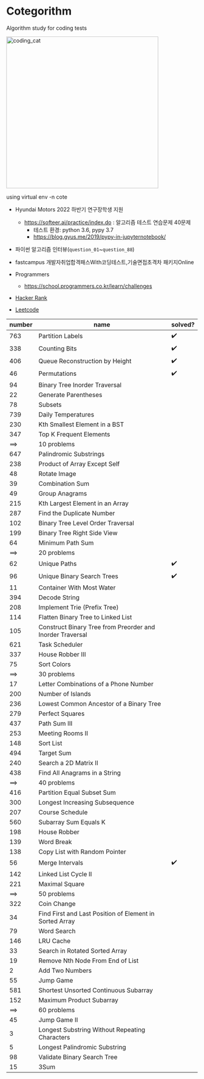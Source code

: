 # Cotegorithm
Algorithm study for coding tests

<img src="https://media1.giphy.com/media/WUlplcMpOCEmTGBtBW/giphy.gif" alt="coding_cat" width="400">


using virtual env -n cote

- Hyundai Motors 2022 하반기 연구장학생 지원
    - https://softeer.ai/practice/index.do : 알고리즘 테스트 연습문제 40문제
        - 테스트 환경: python 3.6, pypy 3.7
        - https://blog.gyus.me/2019/pypy-in-jupyternotebook/

- 파이썬 알고리즘 인터뷰(`question_01`~`question_88`)

- fastcampus 개발자취업합격패스With코딩테스트,기술면접초격차 패키지Online
    
- Programmers
    - https://school.programmers.co.kr/learn/challenges
    
- [Hacker Rank](https://www.hackerrank.com/interview/interview-preparation-kit)

- [Leetcode](https://leetcode.com/problemset/all/?difficulty=Medium&listId=79h8rn6)

|number|name|solved?|
|------|----|-------|
|763|Partition Labels|✔️|
|338|Counting Bits|✔️|
|406|Queue Reconstruction by Height|✔️|
|46|Permutations|✔️|
|94|Binary Tree Inorder Traversal ||
|22|Generate Parentheses||
|78|Subsets||
|739|Daily Temperatures ||
|230|Kth Smallest Element in a BST||
|347|Top K Frequent Elements ||
|⟹|10 problems||
|647|Palindromic Substrings ||
|238|Product of Array Except Self ||
|48|Rotate Image ||
|39|Combination Sum ||
|49|Group Anagrams ||
|215|Kth Largest Element in an Array ||
|287|Find the Duplicate Number||
|102|Binary Tree Level Order Traversal||
|199|Binary Tree Right Side View ||
|64|Minimum Path Sum ||
|⟹|20 problems||
|62|Unique Paths|✔️|
|96|Unique Binary Search Trees|✔️|
|11|Container With Most Water ||
|394|Decode String ||
|208|Implement Trie (Prefix Tree) ||
|114|Flatten Binary Tree to Linked List ||
|105|Construct Binary Tree from Preorder and Inorder Traversal ||
|621|Task Scheduler ||
|337|House Robber III ||
|75|Sort Colors||
|⟹|30 problems||
|17|Letter Combinations of a Phone Number ||
|200|Number of Islands ||
|236|Lowest Common Ancestor of a Binary Tree ||
|279|Perfect Squares||
|437|Path Sum III ||
|253|Meeting Rooms II ||
|148|Sort List||
|494|Target Sum ||
|240|Search a 2D Matrix II ||
|438|Find All Anagrams in a String ||
|⟹|40 problems||
|416|Partition Equal Subset Sum ||
|300|Longest Increasing Subsequence ||
|207|Course Schedule ||
|560|Subarray Sum Equals K ||
|198|House Robber ||
|139|Word Break ||
|138|Copy List with Random Pointer||
|56|Merge Intervals|✔️|
|142|Linked List Cycle II||
|221|Maximal Square ||
|⟹|50 problems||
|322|Coin Change ||
|34|Find First and Last Position of Element in Sorted Array ||
|79|Word Search ||
|146|LRU Cache||
|33|Search in Rotated Sorted Array||
|19|Remove Nth Node From End of List||
|2|Add Two Numbers||
|55|Jump Game||
|581|Shortest Unsorted Continuous Subarray||
|152|Maximum Product Subarray ||
|⟹|60 problems||
|45|Jump Game II ||
|3|Longest Substring Without Repeating Characters ||
|5|Longest Palindromic Substring ||
|98|Validate Binary Search Tree||
|15|3Sum||